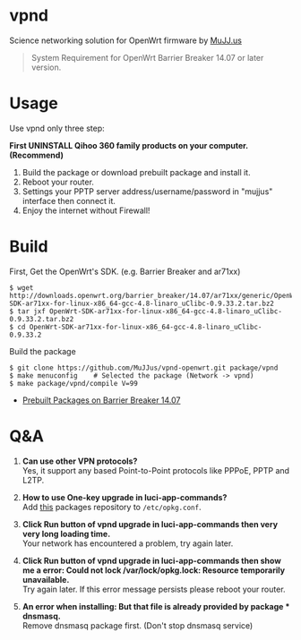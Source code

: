 vpnd
====
Science networking solution for OpenWrt firmware by [MuJJ.us](http://mujj.us)

> System Requirement for OpenWrt Barrier Breaker 14.07 or later version.

Usage
=====
Use vpnd only three step:

**First UNINSTALL Qihoo 360 family products on your computer. (Recommend)**

1. Build the package or download prebuilt package and install it.
2. Reboot your router.
3. Settings your PPTP server address/username/password in "mujjus" interface then connect it.
4. Enjoy the internet without Firewall!

Build
=====

First, Get the OpenWrt's SDK. (e.g. Barrier Breaker and ar71xx)
```
$ wget http://downloads.openwrt.org/barrier_breaker/14.07/ar71xx/generic/OpenWrt-SDK-ar71xx-for-linux-x86_64-gcc-4.8-linaro_uClibc-0.9.33.2.tar.bz2
$ tar jxf OpenWrt-SDK-ar71xx-for-linux-x86_64-gcc-4.8-linaro_uClibc-0.9.33.2.tar.bz2
$ cd OpenWrt-SDK-ar71xx-for-linux-x86_64-gcc-4.8-linaro_uClibc-0.9.33.2
```

Build the package
```
$ git clone https://github.com/MuJJus/vpnd-openwrt.git package/vpnd
$ make menuconfig    # Selected the package (Network -> vpnd)
$ make package/vpnd/compile V=99
```

* [Prebuilt Packages on Barrier Breaker 14.07](http://dl.mujj.us/openwrt/)

Q&A
===

1. **Can use other VPN protocols?**  
   Yes, it support any based Point-to-Point protocols like PPPoE, PPTP and L2TP.

2. **How to use One-key upgrade in luci-app-commands?**  
   Add [this](http://dl.mujj.us/openwrt/) packages repository to ```/etc/opkg.conf```.

3. **Click Run button of vpnd upgrade in luci-app-commands then very very long loading time.**  
   Your network has encountered a problem, try again later.

4. **Click Run button of vpnd upgrade in luci-app-commands then show me a error: Could not lock /var/lock/opkg.lock: Resource temporarily unavailable.**  
   Try again later. If this error message persists please reboot your router.

5. **An error when installing: But that file is already provided by package * dnsmasq.**  
   Remove dnsmasq package first. (Don't stop dnsmasq service)